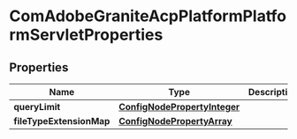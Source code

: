 
# ComAdobeGraniteAcpPlatformPlatformServletProperties

## Properties
Name | Type | Description | Notes
------------ | ------------- | ------------- | -------------
**queryLimit** | [**ConfigNodePropertyInteger**](ConfigNodePropertyInteger.md) |  |  [optional]
**fileTypeExtensionMap** | [**ConfigNodePropertyArray**](ConfigNodePropertyArray.md) |  |  [optional]



